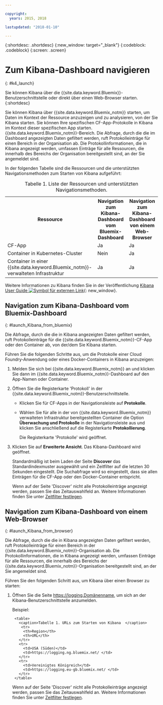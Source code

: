 ```yaml
---

copyright:
  years: 2015, 2018

lastupdated: "2018-01-10"

---
```


{:shortdesc: .shortdesc}
{:new_window: target="_blank"}
{:codeblock: .codeblock}
{:screen: .screen}


# Zum Kibana-Dashboard navigieren
{: #k4_launch}

Sie können Kibana über die {{site.data.keyword.Bluemix}}-Benutzerschnittstelle oder direkt über einen Web-Browser starten.
{:shortdesc}

Sie können Kibana über {{site.data.keyword.Bluemix_notm}} starten, um Daten im Kontext der Ressource anzuzeigen und zu analysieren, von der Sie Kibana starten. Sie können Ihre spezifischen CF-App-Protokolle in Kibana im Kontext dieser spezifischen App starten.
    {{site.data.keyword.Bluemix_notm}}-Bereich. Die Abfrage, durch die die im Dashboard angezeigten Daten gefiltert werden, ruft Protokolleinträge für einen Bereich in der Organisation ab. Die Protokollinformationen, die in Kibana angezeigt werden, umfassen Einträge für alle Ressourcen, die innerhalb des Bereichs der Organisation bereitgestellt sind, an der Sie angemeldet sind. 

In der folgenden Tabelle sind die Ressourcen und die unterstützten Navigationsmethoden zum Starten von Kibana aufgeführt:

<table>
<caption>Tabelle 1. Liste der Ressourcen und unterstützten Navigationsmethoden. </caption>
  <tr>
    <th>Ressource</th>
    <th>Navigation zum Kibana-Dashboard vom Bluemix-Dashboard</th>
    <th>Navigation zum Kibana-Dashboard von einem Web-Browser</th>
  <tr>
  <tr>
    <td>CF-App</td>
    <td>Ja</td>
    <td>Ja</td>
  <tr>  
  <tr>
    <td>Container in Kubernetes-Cluster</td>
    <td>Nein</td>
    <td>Ja</td>
  <tr>  
  <tr>
    <td>Container in einer {{site.data.keyword.Bluemix_notm}}-verwalteten Infrastruktur</td>
    <td>Ja</td>
    <td>Ja</td>
  <tr>  
</table>

Weitere Informationen zu Kibana finden Sie in der Veröffentlichung [Kibana User Guide ![Symbol für externen Link](../../../icons/launch-glyph.svg "Symbol für externen Link")](https://www.elastic.co/guide/en/kibana/4.1/index.html){: new_window}.
    

##  Navigation zum Kibana-Dashboard vom Bluemix-Dashboard
{: #launch_Kibana_from_bluemix}

Die Abfrage, durch die die in Kibana angezeigten Daten gefiltert werden, ruft Protokolleinträge für die {{site.data.keyword.Bluemix_notm}}-CF-App oder den Container ab, von der/dem Sie Kibana starten.

Führen Sie die folgenden Schritte aus, um die Protokolle einer Cloud Foundry-Anwendung oder eines Docker-Containers in Kibana anzuzeigen:

1. Melden Sie sich bei {{site.data.keyword.Bluemix_notm}} an und klicken Sie dann im {{site.data.keyword.Bluemix_notm}}-Dashboard auf den App-Namen oder Container. 
    
2. Öffnen Sie die Registerkarte 'Protokoll' in der {{site.data.keyword.Bluemix_notm}}-Benutzerschnittstelle.

    * Klicken Sie für CF-Apps in der Navigationsleiste auf **Protokolle**. 
    * Wählen Sie für alle in der von {{site.data.keyword.Bluemix_notm}} verwalteten Infrastruktur bereitgestellten Container die Option **Überwachung und Protokolle** in der Navigationsleiste aus und klicken Sie anschließend auf die Registerkarte **Protokollierung**. 
    
        Die Registerkarte 'Protokolle' wird geöffnet.  

3. Klicken Sie auf **Erweiterte Ansicht**. Das Kibana-Dashboard wird geöffnet.

    Standardmäßig ist beim Laden der Seite **Discover** das Standardindexmuster ausgewählt und ein Zeitfilter auf die letzten 30 Sekunden eingestellt. Die Suchabfrage wird so eingestellt, dass sie allen Einträgen für die CF-App oder den Docker-Container entspricht.

    Wenn auf der Seite 'Discover' nicht alle Protokolleinträge angezeigt werden, passen Sie das Zeitauswahlfeld an. Weitere Informationen finden Sie unter [Zeitfilter festlegen](logging_kibana_set_time_filter.html#set_time_filter).


##  Navigation zum Kibana-Dashboard von einem Web-Browser
{: #launch_Kibana_from_browser}

Die Abfrage, durch die die in Kibana angezeigten Daten gefiltert werden, ruft Protokolleinträge für einen Bereich in der {{site.data.keyword.Bluemix_notm}}-Organisation ab. Die Protokollinformationen, die in Kibana angezeigt werden, umfassen Einträge für alle Ressourcen, die innerhalb des Bereichs der {{site.data.keyword.Bluemix_notm}}-Organisation bereitgestellt sind, an der Sie angemeldet sind.

Führen Sie den folgenden Schritt aus, um Kibana über einen Browser zu starten:

1. Öffnen Sie die Seite [https://logging.<span class="keyword" data-hd-keyref="DomainName">Domänenname</span>](https://logging.{DomainName}), um sich an der Kibana-Benutzerschnittstelle anzumelden.
    
    Beispiel: 
      
        <table>
          <caption>Tabelle 1. URLs zum Starten von Kibana  </caption>
           <tr>
            <th>Region</th>
            <th>URL</th>
          </tr>
          <tr>
            <td>USA (Süden)</td>
            <td>https://logging.ng.bluemix.net/ </td>
          </tr>
          <tr>
            <td>Vereinigtes Königreich</td>
            <td>https://logging.eu-gb.bluemix.net/ </td>
          </tr>
        </table>

    Wenn auf der Seite 'Discover' nicht alle Protokolleinträge angezeigt werden, passen Sie das Zeitauswahlfeld an. Weitere Informationen finden Sie unter [Zeitfilter festlegen](logging_kibana_set_time_filter.html#set_time_filter).


